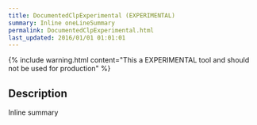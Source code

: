 ```yaml
---
title: DocumentedClpExperimental (EXPERIMENTAL)
summary: Inline oneLineSummary
permalink: DocumentedClpExperimental.html
last_updated: 2016/01/01 01:01:01
---
```


{% include warning.html content="This a EXPERIMENTAL tool and should not be used for production" %}

## Description

Inline summary

